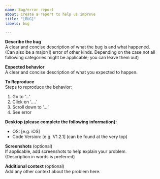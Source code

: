```yaml
---
name: Bug/error report
about: Create a report to help us improve
title: "[BUG]"
labels: bug

---
```


**Describe the bug**  
A clear and concise description of what the bug is and what happened.  
(Can also be a major(!) error of other kinds. Depending on the case not all following categories might be applicable; you can leave them out)

**Expected behavior**  
A clear and concise description of what you expected to happen.

**To Reproduce**  
Steps to reproduce the behavior:
1. Go to '...'
2. Click on '....'
3. Scroll down to '....'
4. See error

**Desktop (please complete the following information):**
 - OS: [e.g. iOS]
 - Code Version: [e.g. V1.2.1] (can be found at the very top)

**Screenshots** (optional)  
If applicable, add screenshots to help explain your problem.  
(Description in words is preferred)

**Additional context** (optional)  
Add any other context about the problem here.
